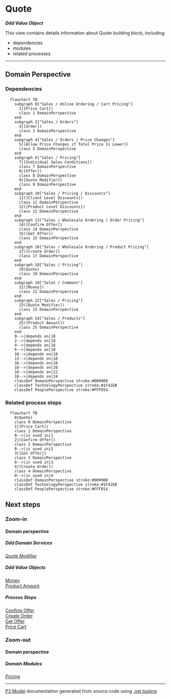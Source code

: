 ﻿
# Quote

***Ddd Value Object***  

This view contains details information about Quote building block, including:
- dependencies
- modules
- related processes  

---



## Domain Perspective


### Dependencies

```mermaid
  flowchart TB
    subgraph 0["Sales / Online Ordering / Cart Pricing"]
      1([Price Cart])
      class 1 DomainPerspective
    end
    subgraph 2["Sales / Orders"]
      3([Order])
      class 3 DomainPerspective
    end
    subgraph 4["Sales / Orders / Price Changes"]
      5([Allow Price Changes if Total Price Is Lower])
      class 5 DomainPerspective
    end
    subgraph 6["Sales / Pricing"]
      7([Individual Sales Conditions])
      class 7 DomainPerspective
      8([Offer])
      class 8 DomainPerspective
      9([Quote Modifier])
      class 9 DomainPerspective
    end
    subgraph 10["Sales / Pricing / Discounts"]
      11([Client Level Discounts])
      class 11 DomainPerspective
      12([Product Level Discounts])
      class 12 DomainPerspective
    end
    subgraph 13["Sales / Wholesale Ordering / Order Pricing"]
      14([Confirm Offer])
      class 14 DomainPerspective
      15([Get Offer])
      class 15 DomainPerspective
    end
    subgraph 16["Sales / Wholesale Ordering / Product Pricing"]
      17([Create Order])
      class 17 DomainPerspective
    end
    subgraph 18["Sales / Pricing"]
      19(Quote)
      class 19 DomainPerspective
    end
    subgraph 20["Sales / Commons"]
      21([Money])
      class 21 DomainPerspective
    end
    subgraph 22["Sales / Pricing"]
      23([Quote Modifier])
      class 23 DomainPerspective
    end
    subgraph 24["Sales / Products"]
      25([Product Amount])
      class 25 DomainPerspective
    end
    0-->|depends on|18
    2-->|depends on|18
    4-->|depends on|18
    6-->|depends on|18
    10-->|depends on|18
    13-->|depends on|18
    16-->|depends on|18
    18-->|depends on|20
    18-->|depends on|22
    18-->|depends on|24
    classDef DomainPerspective stroke:#009900
    classDef TechnologyPerspective stroke:#1F41EB
    classDef PeoplePerspective stroke:#FFF014
```

### Related process steps

```mermaid
  flowchart TB
    0(Quote)
    class 0 DomainPerspective
    1([Price Cart])
    class 1 DomainPerspective
    0-->|is used in|1
    2([Confirm Offer])
    class 2 DomainPerspective
    0-->|is used in|2
    3([Get Offer])
    class 3 DomainPerspective
    0-->|is used in|3
    4([Create Order])
    class 4 DomainPerspective
    0-->|is used in|4
    classDef DomainPerspective stroke:#009900
    classDef TechnologyPerspective stroke:#1F41EB
    classDef PeoplePerspective stroke:#FFF014
```

## Next steps


### Zoom-in


#### Domain perspective


##### Ddd Domain Services

[Quote Modifier](QuoteModifier.md)  

##### Ddd Value Objects

[Money](../Commons/Money.md)  
[Product Amount](../Products/ProductAmount.md)  

##### Process Steps

[Confirm Offer](../WholesaleOrdering/OrderPricing/ConfirmOffer.md)  
[Create Order](../WholesaleOrdering/ProductPricing/CreateOrder.md)  
[Get Offer](../WholesaleOrdering/OrderPricing/GetOffer.md)  
[Price Cart](../OnlineOrdering/CartPricing/PriceCart.md)  

### Zoom-out


#### Domain perspective


##### Domain Modules

[Pricing](Pricing.md)  

---

[P3 Model](https://github.com/P3-model/P3-model) documentation generated from source code using [.net tooling](https://github.com/P3-model/P3-model-dotnet)